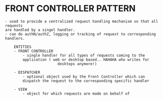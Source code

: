 # FRONT CONTROLLER PATTERN

    - used to provide a centralized request handling mechanism so that all requests 
    are handled by a singel handler. 
    - can do authN/authZ, logging or tracking of request to corresponding
    handlers.
    
        ENTITIES
        - FRONT CONTROLLER
            - single handler for all types of requests coming to the 
            application ( web or desktop based.. HAHAHA who writes for
                            desktops anymore!)
                            
        - DISPATCHER
            - optional object used by the Front Controller which can
            dispatch the request to the corresponding specific handler
            
        - VIEW
            - object for which requests are made on behalf of